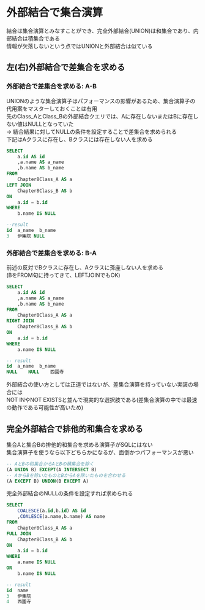 # 外部結合で集合演算
結合は集合演算とみなすことができ、完全外部結合(UNION)は和集合であり、内部結合は積集合である  
情報が欠落しないという点ではUNIONと外部結合は似ている  

## 左(右)外部結合で差集合を求める
### 外部結合で差集合を求める: A-B
UNIONのような集合演算子はパフォーマンスの影響があるため、集合演算子の代用案をマスターしておくことは有用  
先のClass_AとClass_Bの外部結合クエリでは、Aに存在しないまたはBに存在しない値はNULLとなっていた  
-> 結合結果に対してNULLの条件を設定することで差集合を求められる  
下記はAクラスに存在し、Bクラスには存在しない人を求める
``` sql
SELECT
	a.id AS id
	,a.name AS a_name 
	,b.name AS b_name
FROM
	Chapter8Class_A AS a
LEFT JOIN
	Chapter8Class_B AS b
ON
	a.id = b.id
WHERE
	b.name IS NULL

--result
id	a_name	b_name
3	伊集院	NULL
```
### 外部結合で差集合を求める: B-A
前述の反対でBクラスに存在し、Aクラスに孫座しない人を求める  
(BをFROM句に持ってきて、LEFTJOINでもOK)
``` sql
SELECT
	a.id AS id
	,a.name AS a_name 
	,b.name AS b_name
FROM
	Chapter8Class_A AS a
RIGHT JOIN
	Chapter8Class_B AS b
ON
	a.id = b.id
WHERE
	a.name IS NULL

-- result
id	a_name	b_name
NULL	NULL	西園寺
```
外部結合の使い方としては正道ではないが、差集合演算を持っていない実装の場合には  
NOT INやNOT EXISTSと並んで現実的な選択肢である(差集合演算の中では最速の動作である可能性が高いため)

## 完全外部結合で排他的和集合を求める
集合Aと集合Bの排他的和集合を求める演算子がSQLにはない  
集合演算子を使うなら以下どちらかになるが、面倒かつパフォーマンスが悪い
``` sql
-- AとBの和集合からAとBの積集合を除く
(A UNION B) EXCEPT(A INTERSECT B)
-- AからBを除いたものとBからAを除いたものを合わせる
(A EXCEPT B) UNION(B EXCEPT A)
```
完全外部結合のNULLの条件を設定すれば求められる
``` sql
SELECT
	COALESCE(a.id,b.id) AS id
	,COALESCE(a.name,b.name) AS name 
FROM
	Chapter8Class_A AS a
FULL JOIN
	Chapter8Class_B AS b
ON
	a.id = b.id
WHERE
	a.name IS NULL
OR
	b.name IS NULL

-- result
id	name
3	伊集院
4	西園寺
```
